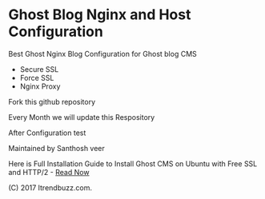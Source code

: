 # Ghost Blog Nginx and Host Configuration

Best Ghost Nginx Blog Configuration for Ghost blog CMS 

- Secure SSL
- Force SSL
- Nginx Proxy

<p>Fork this github repository</p>
<p>Every Month we will update this Respository</p>
<p>After Configuration test</p>

<p>Maintained by Santhosh veer</p>

Here is Full Installation Guide to Install Ghost CMS on Ubuntu with Free SSL and HTTP/2 - <a href="https://itrendbuzz.com/install-ghost-blog-cms-on-ubuntu/">Read Now</a>

(C) 2017 Itrendbuzz.com.